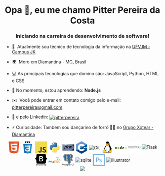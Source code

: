 <h1 align="center">Opa 👋, eu me chamo Pitter Pereira da Costa</h1>
<h3 align="center">Iniciando na carreira de desenvolvimento de software!</h3>

* 🧠  Atualmente sou técnico de tecnologia da informação na <a href="http://www.ufvjm.edu.br/">UFVJM - Campus JK<a/>
* 🌍  Moro em Diamantina - MG, Brasil
* 💻 As principais tecnologias que domino são: JavaScript, Python, HTML e CSS
* 🌱 No momento, estou aprendendo: **Node.js**
* ✉️  Você pode entrar em contato comigo pelo e-mail: [pitterpereira@gmail.com](mailto:pitterpereira@gmail.com)
* 🔗 e pelo Linkedin: <a href="https://linkedin.com/in/pitterpereira" target="blank"><img align="center" src="https://raw.githubusercontent.com/rahuldkjain/github-profile-readme-generator/master/src/images/icons/Social/linked-in-alt.svg" alt="pitterpereira" height="15" width="25" /></a>

* ⚡ Curiosidade: Também sou dançarino de forró 🕺💃 no <a href="https://www.instagram.com/grupoxoteardiamantina/">Grupo Xotear - Diamantina</a>

<div align="center" style="display: inline_block">
<img align="center" alt="HTML5" height="40" width="40" src="https://raw.githubusercontent.com/devicons/devicon/master/icons/html5/html5-original.svg">
<img align="center" src="https://raw.githubusercontent.com/devicons/devicon/master/icons/css3/css3-original-wordmark.svg" alt="CSS3" width="40" height="40"/>
<img align="center" src="https://raw.githubusercontent.com/devicons/devicon/master/icons/javascript/javascript-original.svg" alt="Javascript" width="40" height="40"/>
<img align="center"src="https://raw.githubusercontent.com/devicons/devicon/master/icons/python/python-original.svg" alt="Python" width="40" height="40"/>
<img align="center" src="https://raw.githubusercontent.com/devicons/devicon/master/icons/php/php-original.svg" alt="PHP" width="40" height="40"/>
<img align="center"src="https://raw.githubusercontent.com/devicons/devicon/master/icons/cplusplus/cplusplus-original.svg" alt="C++" width="40" height="40"/>
<img align="center" src="https://www.vectorlogo.zone/logos/git-scm/git-scm-icon.svg" alt="Git" width="40" height="40"/>
<img align="center" src="https://raw.githubusercontent.com/devicons/devicon/master/icons/linux/linux-original.svg" alt="linux" width="40" height="40"/>
<img align="center" src="https://raw.githubusercontent.com/devicons/devicon/master/icons/nodejs/nodejs-original-wordmark.svg" alt="Node.js" width="40" height="40"/> 
<img align="center" src="https://raw.githubusercontent.com/devicons/devicon/master/icons/express/express-original-wordmark.svg" alt="Express" width="40" height="40"/>
<img src="https://www.vectorlogo.zone/logos/pocoo_flask/pocoo_flask-icon.svg" alt="Flask" width="40" height="40"/>
<img align="center" src="https://raw.githubusercontent.com/devicons/devicon/master/icons/bootstrap/bootstrap-plain-wordmark.svg" alt="Bootstrap" width="40" height="40"/>
<img align="center" src="https://raw.githubusercontent.com/devicons/devicon/master/icons/mysql/mysql-original-wordmark.svg" alt="mysql" width="40" height="40"/>
<img align="center" src="https://raw.githubusercontent.com/devicons/devicon/master/icons/postgresql/postgresql-original-wordmark.svg" alt="postgresql" width="40" height="40"/>  
<img align="center" src="https://www.vectorlogo.zone/logos/sqlite/sqlite-icon.svg" alt="sqlite" width="40" height="40"/>
<img align="center" src="https://raw.githubusercontent.com/devicons/devicon/master/icons/photoshop/photoshop-line.svg" alt="photoshop" width="40" height="40"/>
<img align="center" src="https://www.vectorlogo.zone/logos/adobe_illustrator/adobe_illustrator-icon.svg" alt="illustrator" width="40" height="40"/>
</div>

<div align="center">
  <img height="180em" src="https://github-readme-stats.vercel.app/api/top-langs/?username=pitterpereira&layout=compact&langs_count=7&theme=dark"/>
</div>
